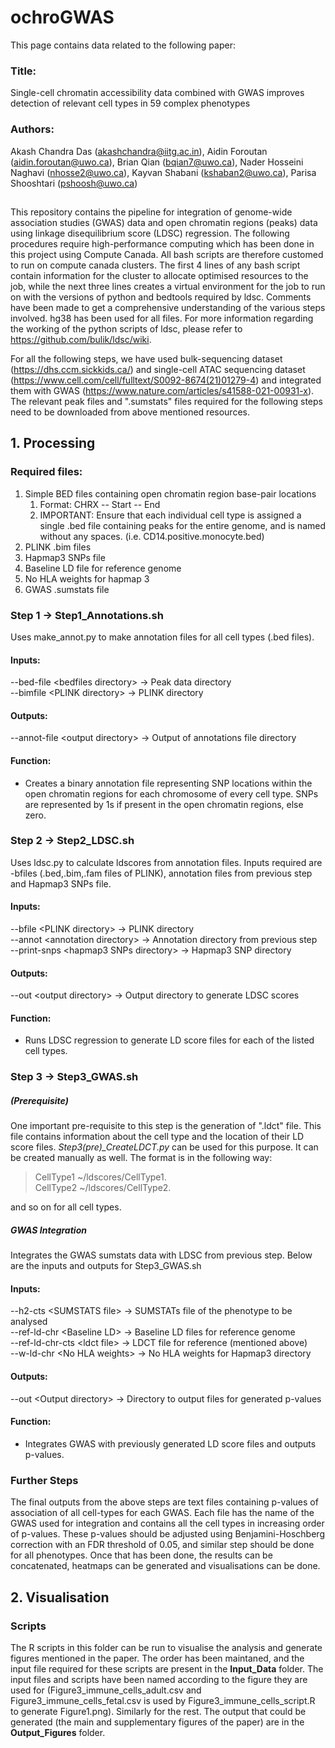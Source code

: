 # ochroGWAS
This page contains data related to the following paper:
### Title:
Single-cell chromatin accessibility data combined with GWAS improves detection of relevant cell types in 59 complex phenotypes
### Authors:
Akash Chandra Das (akashchandra@iitg.ac.in), Aidin Foroutan (aidin.foroutan@uwo.ca), Brian Qian (bqian7@uwo.ca), Nader Hosseini Naghavi (nhosse2@uwo.ca), Kayvan Shabani (kshaban2@uwo.ca), Parisa Shooshtari (pshoosh@uwo.ca)

##
This repository contains the pipeline for integration of genome-wide association studies (GWAS) data and open chromatin regions (peaks) data using linkage disequilibrium score (LDSC) regression. The following procedures require high-performance computing which has been done in this project using Compute Canada. All bash scripts are therefore customed to run on compute canada clusters. The first 4 lines of any bash script contain information for the cluster to allocate optimised resources to the job, while the next three lines creates a virtual environment for the job to run on with the versions of python and bedtools required by ldsc. Comments have been made to get a comprehensive understanding of the various steps involved. hg38 has been used for all files. For more information regarding the working of the python scripts of ldsc, please refer to https://github.com/bulik/ldsc/wiki. 

For all the following steps, we have used bulk-sequencing dataset (https://dhs.ccm.sickkids.ca/) and single-cell ATAC sequencing dataset (https://www.cell.com/cell/fulltext/S0092-8674(21)01279-4) and integrated them with GWAS (https://www.nature.com/articles/s41588-021-00931-x). The relevant peak files and ".sumstats" files required for the following steps need to be downloaded from above mentioned resources.


## 1. Processing
### Required files:
<ol>
  <li> Simple BED files containing open chromatin region base-pair locations
    <ol>
      <li> Format: CHRX -- Start -- End </li>
      <li> IMPORTANT: Ensure that each individual cell type is assigned a single .bed file containing peaks for the entire genome, and is named without any spaces. (i.e. CD14.positive.monocyte.bed) </li>
    </ol>
  </li>
  <li> PLINK .bim files </li>
  <li> Hapmap3 SNPs file </li>
  <li> Baseline LD file for reference genome </li>
  <li> No HLA weights for hapmap 3 </li>
  <li> GWAS .sumstats file </li>
</ol>


### Step 1 &#8594; Step1_Annotations.sh

Uses make_annot.py to make annotation files for all cell types (.bed files).

#### Inputs: 
--bed-file \<bedfiles directory\> &#8594; Peak data directory<br />
--bimfile \<PLINK directory\>     &#8594; PLINK directory <br />

#### Outputs:
--annot-file \<output directory\> &#8594; Output of annotations file directory

#### Function:
- Creates a binary annotation file representing SNP locations within the open chromatin regions for each chromosome of every cell type. SNPs are represented by 1s if present in the open chromatin regions, else zero. 

### Step 2 &#8594; Step2_LDSC.sh

Uses ldsc.py to calculate ldscores from annotation files. Inputs required are -bfiles (.bed,.bim,.fam files of PLINK), annotation files from previous step and Hapmap3 SNPs file. 

#### Inputs:
--bfile \<PLINK directory\>               &#8594; PLINK directory<br />
--annot \<annotation directory\>          &#8594; Annotation directory from previous step <br />
--print-snps \<hapmap3 SNPs directory\>   &#8594; Hapmap3 SNP directory<br />

#### Outputs:
--out \<output directory\>                 &#8594; Output directory to generate LDSC scores

#### Function:
- Runs LDSC regression to generate LD score files for each of the listed cell types. 


### Step 3 &#8594; Step3_GWAS.sh
##### (Prerequisite)
One important pre-requisite to this step is the generation of ".ldct" file. This file contains information about the cell type and the location of their LD score files. *Step3(pre)_CreateLDCT.py* can be used for this purpose. It can be created manually as well. The format is in the following way: 

>CellType1      ~/ldscores/CellType1.<br />
>CellType2      ~/ldscores/CellType2.<br />

and so on for all cell types.

##### GWAS Integration
Integrates the GWAS sumstats data with LDSC from previous step. Below are the inputs and outputs for Step3_GWAS.sh

#### Inputs:
--h2-cts \<SUMSTATS file\>          &#8594; SUMSTATs file of the phenotype to be analysed<br />
--ref-ld-chr \<Baseline LD\>        &#8594; Baseline LD files for reference genome<br />
--ref-ld-chr-cts \<ldct file\>      &#8594; LDCT file for reference (mentioned above)<br />
--w-ld-chr  \<No HLA weights\>      &#8594; No HLA weights for Hapmap3 directory<br />

#### Outputs:
--out \<Output directory\>          &#8594; Directory to output files for generated p-values

#### Function:
- Integrates GWAS with previously generated LD score files and outputs p-values. 

### Further Steps

The final outputs from the above steps are text files containing p-values of association of all cell-types for each GWAS. Each file has the name of the GWAS used for integration and contains all the cell types in increasing order of p-values. These p-values should be adjusted using Benjamini-Hoschberg correction with an FDR threshold of 0.05, and similar step should be done for all phenotypes. Once that has been done, the results can be concatenated, heatmaps can be generated and visualisations can be done.

## 2. Visualisation

### Scripts

The R scripts in this folder can be run to visualise the analysis and generate figures mentioned in the paper. The order has been maintaned, and the input file required for these scripts are present in the **Input_Data** folder. The input files and scripts have been named according to the figure they are used for (Figure3_immune_cells_adult.csv and Figure3_immune_cells_fetal.csv is used by Figure3_immune_cells_script.R to generate Figure1.png). Similarly for the rest. The output that could be generated (the main and supplementary figures of the paper) are in the **Output_Figures** folder.
